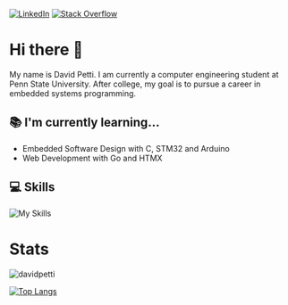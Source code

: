 <a href="https://www.linkedin.com/in/david-petti/">![LinkedIn](https://img.shields.io/badge/linkedin-%230077B5.svg?style=for-the-badge&logo=linkedin&logoColor=white)</a>
<a href='https://stackoverflow.com/users/21190502/david-petti'>![Stack Overflow](https://img.shields.io/badge/-Stackoverflow-FE7A16?style=for-the-badge&logo=stack-overflow&logoColor=white)</a>

# Hi there 👋

My name is David Petti. I am currently a computer engineering student at Penn State University. After college, my goal is to pursue a career in embedded systems programming.

## 📚 I'm currently learning...

- Embedded Software Design with C, STM32 and Arduino
- Web Development with Go and HTMX

## 💻 Skills

![My Skills](https://skillicons.dev/icons?i=ts,react,express,vite,py,java,postgres,docker,kubernetes,linux,git)

# Stats

<p align="left"> <img src="https://github-readme-stats.vercel.app/api?username=davidpetti&show_icons=true&theme=dracula" alt="davidpetti" />

[![Top Langs](https://github-readme-stats.vercel.app/api/top-langs/?username=davidpetti&layout=compact&theme=dracula)](https://github.com/davidpetti/github-readme-stats)
